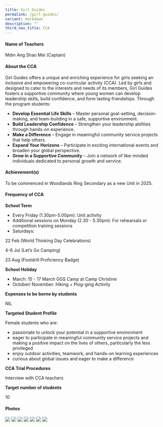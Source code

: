 ```yaml
---
title: Girl Guides
permalink: /girl-guides/
variant: markdown
description: ""
third_nav_title: CCA
---
```

#### **Name of Teachers**

Mdm Ang Shao Mei (Captain)

#### **About the CCA**

Girl Guides offers a unique and enriching experience for girls seeking an inclusive and empowering co-curricular activity (CCA). Led by girls and designed to cater to the interests and needs of its members, Girl Guides fosters a supportive community where young women can develop leadership skills, build confidence, and form lasting friendships. Through the program students: 
* **Develop Essential Life Skills** – Master personal goal-setting, decision-making, and team-building in a safe, supportive environment.
* **Build Leadership Confidence** – Strengthen your leadership abilities through hands-on experience.
* **Make a Difference** – Engage in meaningful community service projects that help others.
* **Expand Your Horizons** – Participate in exciting international events and broaden your global perspective.
* **Grow in a Supportive Community** – Join a network of like-minded individuals dedicated to personal growth and service.

#### **Achievement(s)**

To be commenced in Woodlands Ring Secondary as a new Unit in 2025. 


#### Frequency of CCA

**School Term**

* Every Friday (1.30pm-5.00pm): Unit activity
* Additional sessions on Monday (2.30 - 5.30pm): For rehearsals or competition training sessions
* Saturdays: 

22 Feb (World Thinking Day Celebrations)

4-6 Jul (Let’s Go Camping)

23 Aug (Footdrill Proficiency Badge)


**School Holiday**

* March: 15 - 17 March GGS Camp at Camp Christine
* October/ November: Hiking + Plog-ging Activity

**Expenses to be borne by students**

NIL

**Targeted Student Profile**

Female students who are:
* passionate to unlock your potential in a supportive environment
* eager to participate in meaningful community service projects and making a positive impact on the lives of others, particularly the less privileged
* enjoy outdoor activities, teamwork, and hands-on learning experiences
* curious about global issues and eager to make a difference


**CCA Trial Procedures**

Interview with CCA teachers

 **Target number of students**

10

#### Photos
![](/images/CCA/gg1.jpg)
![](/images/CCA/gg2.jpg)
![](/images/CCA/gg3.jpg)
![](/images/CCA/gg4.jpg)
![](/images/CCA/gg5.jpg)
![](/images/CCA/gg6.jpg)
![](/images/CCA/gg7.jpg)
